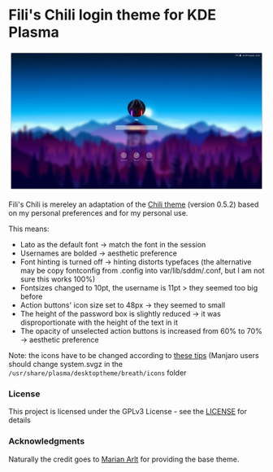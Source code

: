 # Fili's Chili login theme for KDE Plasma

![Screenshot of the theme](preview.png "Preview")

Fili's Chili is mereley an adaptation of the [Chili theme](https://github.com/MarianArlt/kde-plasma-chili) (version 0.5.2) based on my personal preferences and for my personal use.

This means:
- Lato as the default font -> match the font in the session
- Usernames are bolded -> aesthetic preference
- Font hinting is turned off -> hinting distorts typefaces 
(the alternative may be copy fontconfig from .config into var/lib/sddm/.conf, but I am not sure this works 100%)
- Fontsizes changed to 10pt, the username is 11pt > they seemed too big before
- Action buttons' icon size set to 48px -> they seemed to small 
- The height of the password box is slightly reduced -> it was disproportionate with the height of the text in it
- The opacity of unselected action buttons is increased from 60% to 70% -> aesthetic preference

Note: the icons have to be changed according to [these tips](https://bugs.kde.org/show_bug.cgi?id=395027#c10) (Manjaro users should change system.svgz in the ```/usr/share/plasma/desktoptheme/breath/icons``` folder

### License

This project is licensed under the GPLv3 License - see the [LICENSE](LICENSE.md) for details

### Acknowledgments

Naturally the credit goes to [Marian Arlt](https://github.com/MarianArlt) for providing the base theme.

